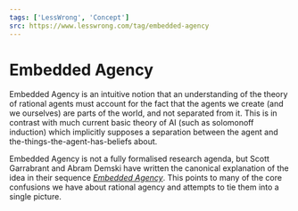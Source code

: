 ```yaml
---
tags: ['LessWrong', 'Concept']
src: https://www.lesswrong.com/tag/embedded-agency
---
```


# Embedded Agency
Embedded Agency is an intuitive notion that an understanding of the theory of rational agents must account for the fact that the agents we create (and we ourselves) are parts of the world, and not separated from it. This is in contrast with much current basic theory of AI (such as solomonoff induction) which implicitly supposes a separation between the agent and the-things-the-agent-has-beliefs about.

Embedded Agency is not a fully formalised research agenda, but Scott Garrabrant and Abram Demski have written the canonical explanation of the idea in their sequence [*Embedded Agency*](https://www.lesswrong.com/s/Rm6oQRJJmhGCcLvxh). This points to many of the core confusions we have about rational agency and attempts to tie them into a single picture.

